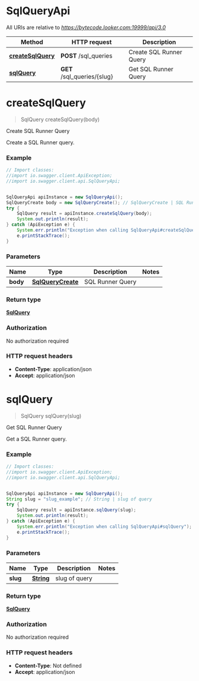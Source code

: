 # SqlQueryApi

All URIs are relative to *https://bytecode.looker.com:19999/api/3.0*

Method | HTTP request | Description
------------- | ------------- | -------------
[**createSqlQuery**](SqlQueryApi.md#createSqlQuery) | **POST** /sql_queries | Create SQL Runner Query
[**sqlQuery**](SqlQueryApi.md#sqlQuery) | **GET** /sql_queries/{slug} | Get SQL Runner Query

<a name="createSqlQuery"></a>
# **createSqlQuery**
> SqlQuery createSqlQuery(body)

Create SQL Runner Query

Create a SQL Runner query.

### Example
```java
// Import classes:
//import io.swagger.client.ApiException;
//import io.swagger.client.api.SqlQueryApi;


SqlQueryApi apiInstance = new SqlQueryApi();
SqlQueryCreate body = new SqlQueryCreate(); // SqlQueryCreate | SQL Runner Query
try {
    SqlQuery result = apiInstance.createSqlQuery(body);
    System.out.println(result);
} catch (ApiException e) {
    System.err.println("Exception when calling SqlQueryApi#createSqlQuery");
    e.printStackTrace();
}
```

### Parameters

Name | Type | Description  | Notes
------------- | ------------- | ------------- | -------------
 **body** | [**SqlQueryCreate**](SqlQueryCreate.md)| SQL Runner Query |

### Return type

[**SqlQuery**](SqlQuery.md)

### Authorization

No authorization required

### HTTP request headers

 - **Content-Type**: application/json
 - **Accept**: application/json

<a name="sqlQuery"></a>
# **sqlQuery**
> SqlQuery sqlQuery(slug)

Get SQL Runner Query

Get a SQL Runner query.

### Example
```java
// Import classes:
//import io.swagger.client.ApiException;
//import io.swagger.client.api.SqlQueryApi;


SqlQueryApi apiInstance = new SqlQueryApi();
String slug = "slug_example"; // String | slug of query
try {
    SqlQuery result = apiInstance.sqlQuery(slug);
    System.out.println(result);
} catch (ApiException e) {
    System.err.println("Exception when calling SqlQueryApi#sqlQuery");
    e.printStackTrace();
}
```

### Parameters

Name | Type | Description  | Notes
------------- | ------------- | ------------- | -------------
 **slug** | [**String**](.md)| slug of query |

### Return type

[**SqlQuery**](SqlQuery.md)

### Authorization

No authorization required

### HTTP request headers

 - **Content-Type**: Not defined
 - **Accept**: application/json


